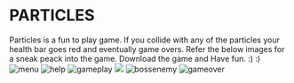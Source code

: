 # **PARTICLES** 
Particles is a fun to play game.
If you collide with any of the particles your health bar goes red and eventually game overs.
Refer the below images for a sneak peack into the game. 
Download the game and Have fun. :) :)
![menu](https://github.com/nygupta/Particles/blob/master/Images/menu.png)
![help](https://github.com/nygupta/Particles/blob/master/Images/help.png)
![gameplay](https://github.com/nygupta/Particles/blob/master/Images/gameplay1.png)
![](https://github.com/nygupta/Particles/blob/master/Images/gameplay2.png)
![bossenemy](https://github.com/nygupta/Particles/blob/master/Images/boss.png)
![gameover](https://github.com/nygupta/Particles/blob/master/Images/gameover.png)

